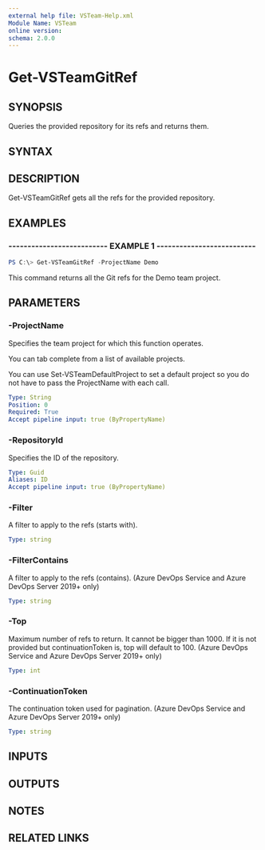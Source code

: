 ```yaml
---
external help file: VSTeam-Help.xml
Module Name: VSTeam
online version:
schema: 2.0.0
---
```


# Get-VSTeamGitRef

## SYNOPSIS

Queries the provided repository for its refs and returns them.

## SYNTAX

## DESCRIPTION

Get-VSTeamGitRef gets all the refs for the provided repository.

## EXAMPLES

### -------------------------- EXAMPLE 1 --------------------------

```PowerShell
PS C:\> Get-VSTeamGitRef -ProjectName Demo
```

This command returns all the Git refs for the Demo team project.

## PARAMETERS

### -ProjectName

Specifies the team project for which this function operates.

You can tab complete from a list of available projects.

You can use Set-VSTeamDefaultProject to set a default project so
you do not have to pass the ProjectName with each call.

```yaml
Type: String
Position: 0
Required: True
Accept pipeline input: true (ByPropertyName)
```

### -RepositoryId

Specifies the ID of the repository.

```yaml
Type: Guid
Aliases: ID
Accept pipeline input: true (ByPropertyName)
```

### -Filter

A filter to apply to the refs (starts with).

```yaml
Type: string
```

### -FilterContains

A filter to apply to the refs (contains). (Azure DevOps Service and Azure DevOps Server 2019+ only)

```yaml
Type: string
```

### -Top

Maximum number of refs to return. It cannot be bigger than 1000. If it is not provided but continuationToken is, top will default to 100. (Azure DevOps Service and Azure DevOps Server 2019+ only)

```yaml
Type: int
```

### -ContinuationToken

The continuation token used for pagination. (Azure DevOps Service and Azure DevOps Server 2019+ only)

```yaml
Type: string
```

## INPUTS

## OUTPUTS

## NOTES

## RELATED LINKS

